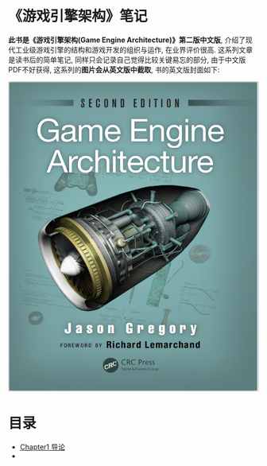 # 《游戏引擎架构》笔记

**此书是《游戏引擎架构(Game Engine Architecture)》第二版中文版**, 介绍了现代工业级游戏引擎的结构和游戏开发的组织与运作, 在业界评价很高. 这系列文章是读书后的简单笔记, 同样只会记录自己觉得比较关键易忘的部分, 由于中文版PDF不好获得, 这系列的**图片会从英文版中截取**, 书的英文版封面如下:

![picture 1](./Chapter1%20导论/Media/bca023503c7f9be9c1c3ba4b298e7699b4d99821d760029fde2e68cd34767ef7.png)  

# 目录

- [Chapter1 导论](Chapter1%20导论/README.md)
- 